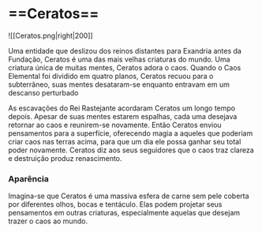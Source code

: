 # ==**Ceratos**==
![[Ceratos.png|right|200]]

Uma entidade que deslizou dos reinos distantes para Exandria antes da Fundação, Ceratos é uma das mais velhas criaturas do mundo. Uma criatura única de muitas mentes, Ceratos adora o caos. Quando o Caos Elemental foi dividido em quatro planos, Ceratos recuou para o subterrâneo, suas mentes desataram-se enquanto entravam em um descanso perturbado

As escavações do Rei Rastejante acordaram Ceratos um longo tempo depois. Apesar de suas mentes estarem espalhas, cada uma desejava retornar ao caos e reunirem-se novamente. Então Ceratos enviou pensamentos para a superfície, oferecendo magia a aqueles que poderiam criar caos nas terras acima, para que um dia ele possa ganhar seu total poder novamente. Ceratos diz aos seus seguidores que o caos traz clareza e destruição produz renascimento.
### **Aparência**
Imagina-se que Ceratos é uma massiva esfera de carne sem pele coberta por diferentes olhos, bocas e tentáculo. Elas podem projetar seus pensamentos em outras criaturas, especialmente aquelas que desejam trazer o caos ao mundo.
